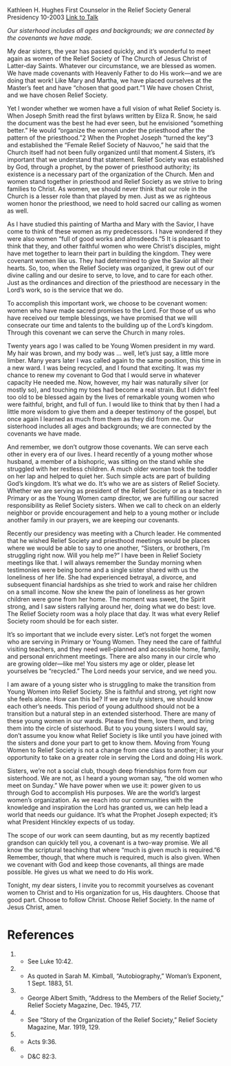 Kathleen H. Hughes
First Counselor in the Relief Society General Presidency
10-2003
[Link to Talk](https://www.churchofjesuschrist.org/study/general-conference/2003/10/in-covenant-with-him?lang=eng)

_Our sisterhood includes all ages and backgrounds; we are connected by the covenants we have made._

My dear sisters, the year has passed quickly, and it’s wonderful to meet again as women of the Relief Society of The Church of Jesus Christ of Latter-day Saints. Whatever our circumstance, we are blessed as women. We have made covenants with Heavenly Father to do His work—and we are doing that work! Like Mary and Martha, we have placed ourselves at the Master’s feet and have “chosen that good part.”1 We have chosen Christ, and we have chosen Relief Society.

Yet I wonder whether we women have a full vision of what Relief Society is. When Joseph Smith read the first bylaws written by Eliza R. Snow, he said the document was the best he had ever seen, but he envisioned “something better.” He would “organize the women under the priesthood after the pattern of the priesthood.”2 When the Prophet Joseph “turned the key”3 and established the “Female Relief Society of Nauvoo,” he said that the Church itself had not been fully organized until that moment.4 Sisters, it’s important that we understand that statement. Relief Society was established by God, through a prophet, by the power of priesthood authority; its existence is a necessary part of the organization of the Church. Men and women stand together in priesthood and Relief Society as we strive to bring families to Christ. As women, we should never think that our role in the Church is a lesser role than that played by men. Just as we as righteous women honor the priesthood, we need to hold sacred our calling as women as well.

As I have studied this painting of Martha and Mary with the Savior, I have come to think of these women as my predecessors. I have wondered if they were also women “full of good works and almsdeeds.”5 It is pleasant to think that they, and other faithful women who were Christ’s disciples, might have met together to learn their part in building the kingdom. They were covenant women like us. They had determined to give the Savior all their hearts. So, too, when the Relief Society was organized, it grew out of our divine calling and our desire to serve, to love, and to care for each other. Just as the ordinances and direction of the priesthood are necessary in the Lord’s work, so is the service that we do.

To accomplish this important work, we choose to be covenant women: women who have made sacred promises to the Lord. For those of us who have received our temple blessings, we have promised that we will consecrate our time and talents to the building up of the Lord’s kingdom. Through this covenant we can serve the Church in many roles.

Twenty years ago I was called to be Young Women president in my ward. My hair was brown, and my body was … well, let’s just say, a little more limber. Many years later I was called again to the same position, this time in a new ward. I was being recycled, and I found that exciting. It was my chance to renew my covenant to God that I would serve in whatever capacity He needed me. Now, however, my hair was naturally silver (or mostly so), and touching my toes had become a real strain. But I didn’t feel too old to be blessed again by the lives of remarkable young women who were faithful, bright, and full of fun. I would like to think that by then I had a little more wisdom to give them and a deeper testimony of the gospel, but once again I learned as much from them as they did from me. Our sisterhood includes all ages and backgrounds; we are connected by the covenants we have made.

And remember, we don’t outgrow those covenants. We can serve each other in every era of our lives. I heard recently of a young mother whose husband, a member of a bishopric, was sitting on the stand while she struggled with her restless children. A much older woman took the toddler on her lap and helped to quiet her. Such simple acts are part of building God’s kingdom. It’s what we do. It’s who we are as sisters of Relief Society. Whether we are serving as president of the Relief Society or as a teacher in Primary or as the Young Women camp director, we are fulfilling our sacred responsibility as Relief Society sisters. When we call to check on an elderly neighbor or provide encouragement and help to a young mother or include another family in our prayers, we are keeping our covenants.

Recently our presidency was meeting with a Church leader. He commented that he wished Relief Society and priesthood meetings would be places where we would be able to say to one another, “Sisters, or brothers, I’m struggling right now. Will you help me?” I have been in Relief Society meetings like that. I will always remember the Sunday morning when testimonies were being borne and a single sister shared with us the loneliness of her life. She had experienced betrayal, a divorce, and subsequent financial hardships as she tried to work and raise her children on a small income. Now she knew the pain of loneliness as her grown children were gone from her home. The moment was sweet, the Spirit strong, and I saw sisters rallying around her, doing what we do best: love. The Relief Society room was a holy place that day. It was what every Relief Society room should be for each sister.

It’s so important that we include every sister. Let’s not forget the women who are serving in Primary or Young Women. They need the care of faithful visiting teachers, and they need well-planned and accessible home, family, and personal enrichment meetings. There are also many in our circle who are growing older—like me! You sisters my age or older, please let yourselves be “recycled.” The Lord needs your service, and we need you.

I am aware of a young sister who is struggling to make the transition from Young Women into Relief Society. She is faithful and strong, yet right now she feels alone. How can this be? If we are truly sisters, we should know each other’s needs. This period of young adulthood should not be a transition but a natural step in an extended sisterhood. There are many of these young women in our wards. Please find them, love them, and bring them into the circle of sisterhood. But to you young sisters I would say, don’t assume you know what Relief Society is like until you have joined with the sisters and done your part to get to know them. Moving from Young Women to Relief Society is not a change from one class to another; it is your opportunity to take on a greater role in serving the Lord and doing His work.

Sisters, we’re not a social club, though deep friendships form from our sisterhood. We are not, as I heard a young woman say, “the old women who meet on Sunday.” We have power when we use it: power given to us through God to accomplish His purposes. We are the world’s largest women’s organization. As we reach into our communities with the knowledge and inspiration the Lord has granted us, we can help lead a world that needs our guidance. It’s what the Prophet Joseph expected; it’s what President Hinckley expects of us today.

The scope of our work can seem daunting, but as my recently baptized grandson can quickly tell you, a covenant is a two-way promise. We all know the scriptural teaching that where “much is given much is required.”6 Remember, though, that where much is required, much is also given. When we covenant with God and keep those covenants, all things are made possible. He gives us what we need to do His work.

Tonight, my dear sisters, I invite you to recommit yourselves as covenant women to Christ and to His organization for us, His daughters. Choose that good part. Choose to follow Christ. Choose Relief Society. In the name of Jesus Christ, amen.

# References
1. - See Luke 10:42.
2. - As quoted in Sarah M. Kimball, “Autobiography,” Woman’s Exponent, 1 Sept. 1883, 51.
3. - George Albert Smith, “Address to the Members of the Relief Society,” Relief Society Magazine, Dec. 1945, 717.
4. - See “Story of the Organization of the Relief Society,” Relief Society Magazine, Mar. 1919, 129.
5. - Acts 9:36.
6. - D&C 82:3.
